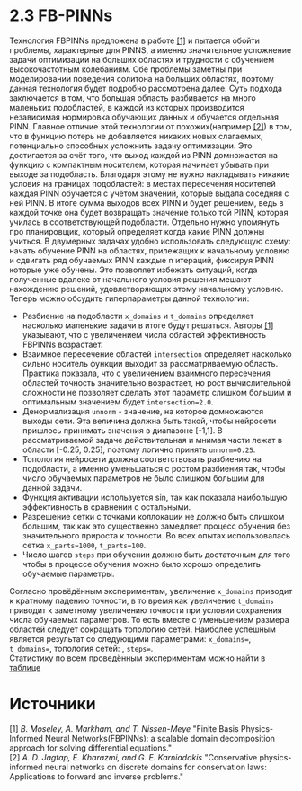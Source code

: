 # 2.3 FB-PINNs
Технология FBPINNs предложена в работе [[1]](#источники) и пытается обойти проблемы, характерные для PINNS, а именно значительное усложнение задачи оптимизации на больших областях и трудности с обучением высокочастотным колебаниям. Обе проблемы заметны при моделировании поведения солитона на больших областях, поэтому данная технология будет подробно рассмотрена далее. Суть подхода заключается в том, что большая область разбивается на много маленьких подобластей, в каждой из которых производится независимая нормировка обучающих данных и обучается отдельная PINN. Главное отличие этой технологии от похожих(например [[2]](#источники)) в том, что в функцию потерь не добавляется никаких новых слагаемых, потенциально способных усложнить задачу оптимизации. Это достигается за счёт того, что выход каждой из PINN домножается на функцию с компактным носителем, которая начинает убывать при выходе за подобласть. Благодаря этому не нужно накладывать никакие условия на границах подобластей: в местах пересечения носителей каждая PINN обучается с учётом значений, которые выдала соседняя с ней PINN. В итоге сумма выходов всех PINN и будет решением, ведь в каждой точке она будет возвращать значение только той PINN, которая училась в соответствующей подобласти. Отдельно нужно упомянуть про планировщик, который определяет когда какие PINN должны учиться. В двумерных задачах удобно использовать следующую схему: начать обучение PINN на областях, прилежащих к начальному условию и сдвигать ряд обучаемых PINN каждые n итераций, фиксируя PINN которые уже обучены. Это позволяет избежать ситуаций, когда полученные вдалеке от начального условия решения мешают нахождению решений, удовлетворяющих этому начальному условию.  
Теперь можно обсудить гиперпараметры данной технологии:  
* Разбиение на подобласти `x_domains` и `t_domains` определяет насколько маленькие задачи в итоге будут решаться. Авторы [[1]](#источники) указывают, что с увеличением числа областей эффективность FBPINNs возрастает.
* Взаимное пересечение областей `intersection` определяет насколько сильно носитель функции выходит за рассматриваемую область. Практика показала, что с увеличением взаимного пересечения областей точность значительно возрастает, но рост вычислительной сложности не позволяет сделать этот параметр слишком большим и оптимальным значением будет `intersection=2.0`.
* Денормализация `unnorm` - значение, на которое домножаются выходы сети. Эта величина должна быть такой, чтобы нейросети пришлось принимать значения в диапазоне [-1,1]. В рассматриваемой задаче действительная и мнимая части лежат в области [-0.25, 0.25], поэтому логично принять `unnorm=0.25`.
* Топология нейросети должна соответствовать разбиению на подобласти, а именно уменьшаться с ростом разбиения так, чтобы число обучаемых параметров не было слишком большим для данной задачи.
* Функция активации используется sin, так как показала наибольшую эффективность в сравнении с остальными.
* Разрешение сетки с точками коллокации не должно быть слишком большим, так как это существенно замедляет процесс обучения без значительного прироста к точности. Во всех опытах использовалась сетка `x_parts=1000`, `t_parts=100`.
* Число шагов `steps` при обучении должно быть достаточным для того чтобы в процессе обучения можно было хорошо определить обучаемые параметры.


Согласно провёдённым экспериментам, увеличение `x_domains` приводит к кратному падению точности, в то время как увеличение `t_domains` приводит к заметному увеличению точности при условии сохранения числа обучаемых параметров. То есть вместе с уменьшением размера областей следует сокращать топологию сетей. Наиболее успешным является результат со следующими параметрами: `x_domains=`, `t_domains=`, топология сетей: , `steps=`.  
Статистику по всем проведённым экспериментам можно найти в [таблице](https://github.com/mikhakuv/PINNs/blob/main/statistics/performance_table_fbpinns_description.xlsx)  

# Источники
[1] *B. Moseley, A. Markham, and T. Nissen-Meye* "Finite Basis Physics-Informed Neural Networks(FBPINNs): a scalable domain decomposition approach for solving differential equations."  
[2] *A. D. Jagtap, E. Kharazmi, and G. E. Karniadakis* "Conservative physics-informed neural networks on discrete domains for conservation laws: Applications to forward and inverse problems."  
